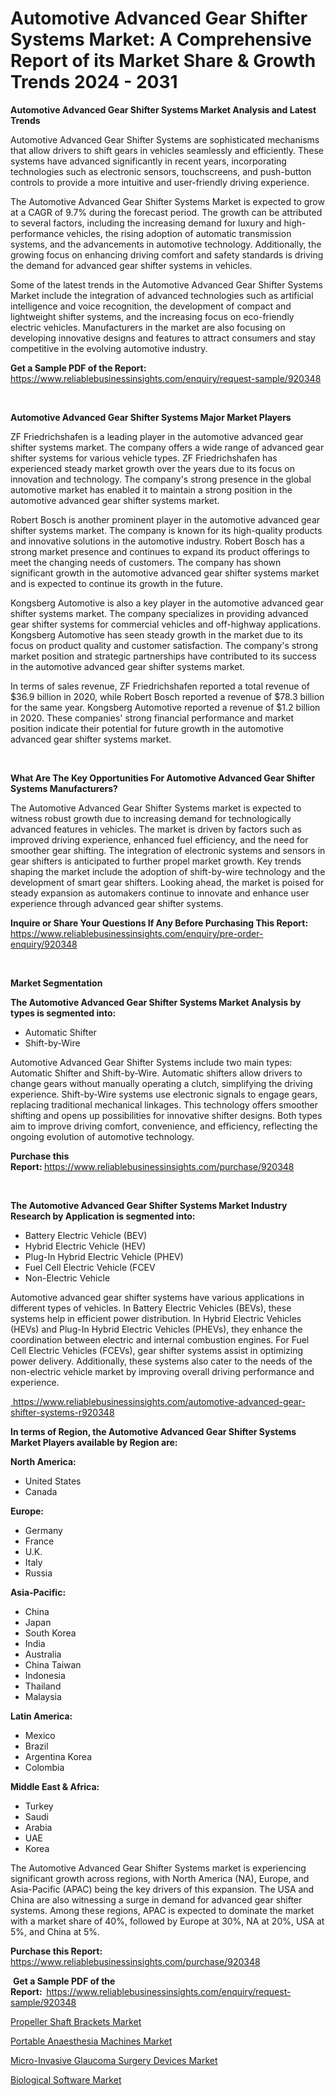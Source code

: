 <p><h1>Automotive Advanced Gear Shifter Systems Market: A Comprehensive Report of its Market Share & Growth Trends 2024 - 2031</h1></p><p><strong>Automotive Advanced Gear Shifter Systems Market Analysis and Latest Trends</strong></p>
<p><p>Automotive Advanced Gear Shifter Systems are sophisticated mechanisms that allow drivers to shift gears in vehicles seamlessly and efficiently. These systems have advanced significantly in recent years, incorporating technologies such as electronic sensors, touchscreens, and push-button controls to provide a more intuitive and user-friendly driving experience.</p><p>The Automotive Advanced Gear Shifter Systems Market is expected to grow at a CAGR of 9.7% during the forecast period. The growth can be attributed to several factors, including the increasing demand for luxury and high-performance vehicles, the rising adoption of automatic transmission systems, and the advancements in automotive technology. Additionally, the growing focus on enhancing driving comfort and safety standards is driving the demand for advanced gear shifter systems in vehicles.</p><p>Some of the latest trends in the Automotive Advanced Gear Shifter Systems Market include the integration of advanced technologies such as artificial intelligence and voice recognition, the development of compact and lightweight shifter systems, and the increasing focus on eco-friendly electric vehicles. Manufacturers in the market are also focusing on developing innovative designs and features to attract consumers and stay competitive in the evolving automotive industry.</p></p>
<p><strong>Get a Sample PDF of the Report:&nbsp;</strong> <a href="https://www.reliablebusinessinsights.com/enquiry/request-sample/920348">https://www.reliablebusinessinsights.com/enquiry/request-sample/920348</a></p>
<p>&nbsp;</p>
<p><strong>Automotive Advanced Gear Shifter Systems Major Market Players</strong></p>
<p><p>ZF Friedrichshafen is a leading player in the automotive advanced gear shifter systems market. The company offers a wide range of advanced gear shifter systems for various vehicle types. ZF Friedrichshafen has experienced steady market growth over the years due to its focus on innovation and technology. The company's strong presence in the global automotive market has enabled it to maintain a strong position in the automotive advanced gear shifter systems market.</p><p>Robert Bosch is another prominent player in the automotive advanced gear shifter systems market. The company is known for its high-quality products and innovative solutions in the automotive industry. Robert Bosch has a strong market presence and continues to expand its product offerings to meet the changing needs of customers. The company has shown significant growth in the automotive advanced gear shifter systems market and is expected to continue its growth in the future.</p><p>Kongsberg Automotive is also a key player in the automotive advanced gear shifter systems market. The company specializes in providing advanced gear shifter systems for commercial vehicles and off-highway applications. Kongsberg Automotive has seen steady growth in the market due to its focus on product quality and customer satisfaction. The company's strong market position and strategic partnerships have contributed to its success in the automotive advanced gear shifter systems market.</p><p>In terms of sales revenue, ZF Friedrichshafen reported a total revenue of $36.9 billion in 2020, while Robert Bosch reported a revenue of $78.3 billion for the same year. Kongsberg Automotive reported a revenue of $1.2 billion in 2020. These companies' strong financial performance and market position indicate their potential for future growth in the automotive advanced gear shifter systems market.</p></p>
<p>&nbsp;</p>
<p><strong>What Are The Key Opportunities For Automotive Advanced Gear Shifter Systems Manufacturers?</strong></p>
<p><p>The Automotive Advanced Gear Shifter Systems market is expected to witness robust growth due to increasing demand for technologically advanced features in vehicles. The market is driven by factors such as improved driving experience, enhanced fuel efficiency, and the need for smoother gear shifting. The integration of electronic systems and sensors in gear shifters is anticipated to further propel market growth. Key trends shaping the market include the adoption of shift-by-wire technology and the development of smart gear shifters. Looking ahead, the market is poised for steady expansion as automakers continue to innovate and enhance user experience through advanced gear shifter systems.</p></p>
<p><strong>Inquire or Share Your Questions If Any Before Purchasing This Report:</strong> <a href="https://www.reliablebusinessinsights.com/enquiry/pre-order-enquiry/920348">https://www.reliablebusinessinsights.com/enquiry/pre-order-enquiry/920348</a></p>
<p>&nbsp;</p>
<p><strong>Market Segmentation</strong></p>
<p><strong>The Automotive Advanced Gear Shifter Systems Market Analysis by types is segmented into:</strong></p>
<p><ul><li>Automatic Shifter</li><li>Shift-by-Wire</li></ul></p>
<p><p>Automotive Advanced Gear Shifter Systems include two main types: Automatic Shifter and Shift-by-Wire. Automatic shifters allow drivers to change gears without manually operating a clutch, simplifying the driving experience. Shift-by-Wire systems use electronic signals to engage gears, replacing traditional mechanical linkages. This technology offers smoother shifting and opens up possibilities for innovative shifter designs. Both types aim to improve driving comfort, convenience, and efficiency, reflecting the ongoing evolution of automotive technology.</p></p>
<p><strong>Purchase this Report:&nbsp;</strong><a href="https://www.reliablebusinessinsights.com/purchase/920348">https://www.reliablebusinessinsights.com/purchase/920348</a></p>
<p>&nbsp;</p>
<p><strong>The Automotive Advanced Gear Shifter Systems Market Industry Research by Application is segmented into:</strong></p>
<p><ul><li>Battery Electric Vehicle (BEV)</li><li>Hybrid Electric Vehicle (HEV)</li><li>Plug-In Hybrid Electric Vehicle (PHEV)</li><li>Fuel Cell Electric Vehicle (FCEV</li><li>Non-Electric Vehicle</li></ul></p>
<p><p>Automotive advanced gear shifter systems have various applications in different types of vehicles. In Battery Electric Vehicles (BEVs), these systems help in efficient power distribution. In Hybrid Electric Vehicles (HEVs) and Plug-In Hybrid Electric Vehicles (PHEVs), they enhance the coordination between electric and internal combustion engines. For Fuel Cell Electric Vehicles (FCEVs), gear shifter systems assist in optimizing power delivery. Additionally, these systems also cater to the needs of the non-electric vehicle market by improving overall driving performance and experience.</p></p>
<p><a href="https://www.reliablebusinessinsights.com/automotive-advanced-gear-shifter-systems-r920348">&nbsp;https://www.reliablebusinessinsights.com/automotive-advanced-gear-shifter-systems-r920348</a></p>
<p><strong>In terms of Region, the Automotive Advanced Gear Shifter Systems Market Players available by Region are:</strong></p>
<p>
    <p> <strong> North America: </strong>
        <ul>
            <li>United States</li>
            <li>Canada</li>
        </ul>
        </p> 
    <p> <strong> Europe: </strong>
        <ul>
            <li>Germany</li>
            <li>France</li>
            <li>U.K.</li>
            <li>Italy</li>
            <li>Russia</li>
        </ul>
        </p> 
    <p> <strong> Asia-Pacific: </strong>
        <ul>
            <li>China</li>
            <li>Japan</li>
            <li>South Korea</li>
            <li>India</li>
            <li>Australia</li>
            <li>China Taiwan</li>
            <li>Indonesia</li>
            <li>Thailand</li>
            <li>Malaysia</li>
        </ul>
        </p> 
    <p> <strong> Latin America: </strong>
        <ul>
            <li>Mexico</li>
            <li>Brazil</li>
            <li>Argentina Korea</li>
            <li>Colombia</li>
        </ul>
        </p> 
    <p> <strong> Middle East & Africa: </strong>
        <ul>
            <li>Turkey</li>
            <li>Saudi</li>
            <li>Arabia</li>
            <li>UAE</li>
            <li>Korea</li>
        </ul>
    </p>
    </p>
<p><p>The Automotive Advanced Gear Shifter Systems market is experiencing significant growth across regions, with North America (NA), Europe, and Asia-Pacific (APAC) being the key drivers of this expansion. The USA and China are also witnessing a surge in demand for advanced gear shifter systems. Among these regions, APAC is expected to dominate the market with a market share of 40%, followed by Europe at 30%, NA at 20%, USA at 5%, and China at 5%.</p></p>
<p><strong>Purchase this Report: </strong><a href="https://www.reliablebusinessinsights.com/purchase/920348">https://www.reliablebusinessinsights.com/purchase/920348</a></p>
<p>&nbsp;<strong>Get a Sample PDF of the Report:&nbsp;&nbsp;</strong><a href="https://www.reliablebusinessinsights.com/enquiry/request-sample/920348">https://www.reliablebusinessinsights.com/enquiry/request-sample/920348</a></p>
<p><strong></strong></p>
<p><p><a href="https://www.linkedin.com/pulse/global-propeller-shaft-brackets-market-product-type-application-t8q6e?trackingId=qTHLQQeQPV9fwJoqpIbQbg%3D%3D">Propeller Shaft Brackets Market</a></p><p><a href="https://github.com/DarrenSipes1990/Market-Research-Report-List-1/blob/main/portable-anaesthesia-machines-market.md">Portable Anaesthesia Machines Market</a></p><p><a href="https://github.com/Airanohannonzb68e5pb53oc1/Market-Research-Report-List-3/blob/main/micro-invasive-glaucoma-surgery-devices-market.md">Micro-Invasive Glaucoma Surgery Devices Market</a></p><p><a href="https://www.linkedin.com/pulse/biological-software-market-size-segmentation-trends-growth-c580e?trackingId=2pY2Bgbn%2BodjSFJdXbUfHg%3D%3D">Biological Software Market</a></p></p>